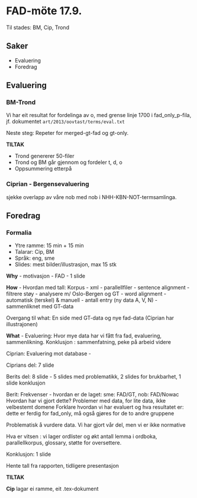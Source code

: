 # FAD-möte 17.9.

Til stades: BM, Cip, Trond

## Saker

- Evaluering
- Foredrag

## Evaluering

### BM-Trond

Vi har eit resultat for fordelinga av o, med grense linje 1700 i
fad_only_p-fila,
jf. dokumentet `art/2013/oovtast/terms/eval.txt`

Neste steg: Repeter for merged-gt-fad og gt-only.

**TILTAK**

- Trond genererer 50-filer
- Trond og BM går gjennom og fordeler t, d, o
- Oppsummering etterpå

### Ciprian - Bergensevaluering

sjekke overlapp av våre nob med nob i NHH-KBN-NOT-termsamlinga.

## Foredrag

### Formalia

- Ytre ramme: 15 min + 15 min
- Talarar: Cip, BM
- Språk: eng, sme
- Slides: mest bilder/illustrasjon, max 15 stk

**Why** - motivasjon - FAD - 1 slide

**How** - Hvordan med tall: Korpus - xml - parallellfiler - sentence alignment - filtrere støy - analysere m/ Oslo-Bergen og GT - word alignment - automatisk (terskel) & manuell - antall entry (ny data A, V, N) - sammenliknet med GT-data

Overgang til what: En side med GT-data og nye fad-data (Ciprian har illustrajonen)

**What** - Evaluering: Hvor mye data har vi fått fra fad, evaluering, sammenlikning. Konklusjon : sammenfatning, peke på arbeid videre

Ciprian: Evaluering mot database -

Ciprians del: 7 slide

Berits del: 8 slide - 5 slides med problematikk, 2 slides for brukbarhet, 1 slide konklusjon

Berit: Frekvenser - hvordan er de laget: sme: FAD/GT, nob: FAD/Nowac
Hvordan har vi gjort dette?
Problemer med data, for lite data, ikke velbestemt domene
Forklare hvordan vi har evaluert og hva resultatet er: dette er ferdig for fad_only, må også gjøres for de to andre gruppene

Problematisk å vurdere data. Vi har gjort vår del, men vi er ikke normative

Hva er vitsen : vi lager ordlister og økt antall lemma i ordboka, parallellkorpus, glossary, støtte for oversettere.

Konklusjon: 1 slide

Hente tall fra rapporten, tidligere presentasjon

**TILTAK**

**Cip** lagar ei ramme, eit .tex-dokument
